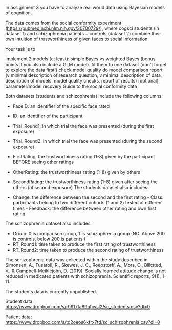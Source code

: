 In assignment 3 you have to analyze real world data using Bayesian models of cognition.

The data comes from the social conformity experiment (https://pubmed.ncbi.nlm.nih.gov/30700729/), where cogsci students (in dataset 1) and schizophrenia patients + controls (dataset 2) combine their own intuition of trustworthiness of given faces to social information.

Your task is to

implement 2 models (at least): simple Bayes vs weighted Bayes (bonus points if you also include a GLM model).
fit them to one dataset (don't forget to explore the data first!)
check model quality
do model comparison
report (v minimal description of research question, v minimal description of data, description of models, model quality checks, report of results)
[optional]: parameter/model recovery
Guide to the social conformity data

Both datasets (students and schizophrenia) include the following columns:

- FaceID: an identifier of the specific face rated
- ID: an identifier of the participant
- Trial_Round1: in which trial the face was presented (during the first exposure)
- Trial_Round2: in which trial the face was presented (during the second exposure)
- FirstRating: the trustworthiness rating (1-8) given by the participant BEFORE seeing other ratings   
- OtherRating: the trustworthiness rating (1-8) given by others
- SecondRating: the trustworthiness rating (1-8) given after seeing the others (at second exposure) The students dataset also includes:

- Change: the difference between the second and the first rating - Class: participants belong to two different cohorts (1 and 2) tested at different times - Feedback: the difference between other rating and own first rating

The schizophrenia dataset also includes:
- Group: 0 is comparison group, 1 is schizophrenia group (NO. Above 200 is controls, below 200 is patients!)
- RT_Round1: time taken to produce the first rating of trustworthiness
- RT_Round2: time taken to produce the second rating of trustworthiness

The schizophrenia data was collected within the study described in Simonsen, A., Fusaroli, R., Skewes, J. C., Roepstorff, A., Mors, O., Bliksted, V., & Campbell-Meiklejohn, D. (2019). Socially learned attitude change is not reduced in medicated patients with schizophrenia. Scientific reports, 9(1), 1-11.

The students data is currently unpublished.

Student data: https://www.dropbox.com/s/r9917ta89qhwsl2/sc_students.csv?dl=0

Patient data: https://www.dropbox.com/s/td2oeos6kfrx7td/sc_schizophrenia.csv?dl=0